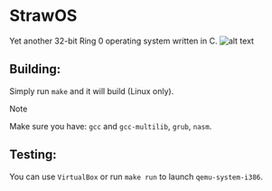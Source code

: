 # StrawOS
Yet another 32-bit Ring 0 operating system written in C.
![alt text](https://cdn.discordapp.com/attachments/1017407232733888602/1244686406782029834/logo.png?ex=6656040c&is=6654b28c&hm=9647e917a27353ed006a5a2b450cd6a5ca3b7f0567f3f6913c4e6e7bc02ed2b7&)

## Building:
Simply run ```make``` and it will build (Linux only).
> [!NOTE]
> Make sure you have:
> ```gcc``` and ```gcc-multilib```,
>  ```grub```,
>  ```nasm```.

## Testing:
You can use ```VirtualBox``` or run ```make run``` to launch ```qemu-system-i386```.
